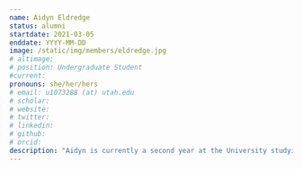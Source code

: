 ```yaml
---
name: Aidyn Eldredge
status: alumni
startdate: 2021-03-05
enddate: YYYY-MM-DD
image: /static/img/members/eldredge.jpg
# altimage:
# position: Undergraduate Student
#current:
pronouns: she/her/hers
# email: u1073288 (at) utah.edu
# scholar:
# website:
# twitter:
# linkedin:
# github:
# orcid:
description: "Aidyn is currently a second year at the University studying Anthropology with a Health Emphasis as well as a double minor in Integrative Human Biology and Chemistry. She is broadly interested in human genomics and the evolution of the immune system and hopes to develop her Honors thesis on a similar topic. She is new to the PEGL lab and is excited to learn more about primate evolution and genetics."
---
```


